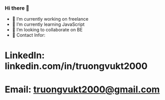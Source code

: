 ### Hi there 👋

- 🔭 I’m currently working on freelance
- 🌱 I’m currently learning JavaScript
- 👯 I’m looking to collaborate on BE
- 💬 Contact Infor:
# LinkedIn: linkedin.com/in/truongvukt2000
# Email: truongvukt2000@gmail.com
<!--
**truongvukt2000/truongvukt2000** is a ✨ _special_ ✨ repository because its `README.md` (this file) appears on your GitHub profile.

Here are some ideas to get you started:

- 🔭 I’m currently working on ...
- 🌱 I’m currently learning ...
- 👯 I’m looking to collaborate on ...
- 🤔 I’m looking for help with ...
- 💬 Ask me about ...
- 📫 How to reach me: ...
- 😄 Pronouns: ...
- ⚡ Fun fact: ...
-->

